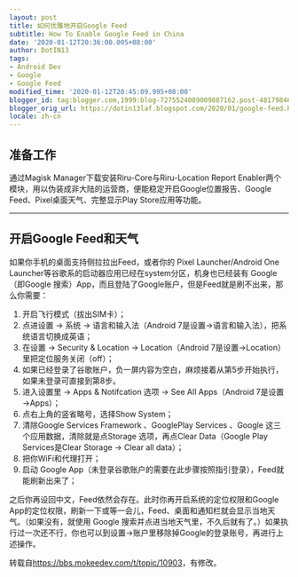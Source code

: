 ```yaml
---
layout: post
title: 如何优雅地开启Google Feed
subtitle: How To Enable Google Feed in China
date: '2020-01-12T20:36:00.005+08:00'
author: DotIN13
tags:
- Android Dev
- Google
- Google Feed
modified_time: '2020-01-12T20:45:09.995+08:00'
blogger_id: tag:blogger.com,1999:blog-7275524089009887162.post-4817984860099133336
blogger_orig_url: https://dotin13laf.blogspot.com/2020/01/google-feed.html
locale: zh-cn
---
```


<h2 id="准备工作">准备工作</h2>通过Magisk Manager下载安装Riru-Core与Riru-Location Report Enabler两个模块，用以伪装成非大陆的运营商，便能稳定开启Google位置报告、Google
Feed、Pixel桌面天气、完整显示Play Store应用等功能。<br />
<hr />
<h2 id="开启Google Feed和天气">开启Google Feed和天气</h2>
如果你手机的桌面支持侧拉拉出Feed，或者你的 Pixel Launcher/Android One Launcher等谷歌系的启动器应用已经在system分区，机身也已经装有
Google（即Google 搜索）App，而且登陆了Google账户，但是Feed就是刷不出来，那么你需要：<br />
<ol>
    <li>开启飞行模式（拔出SIM卡）；</li>
    <li>点进设置 → 系统 → 语言和输入法（Android 7是设置→语言和输入法），把系统语言切换成英语；</li>
    <li>在设置 → Security &amp; Location → Location（Android 7是设置→Location）里把定位服务关闭（off）；</li>
    <li>如果已经登录了谷歌账户，负一屏内容为空白，麻烦接着从第5步开始执行，如果未登录可直接到第8步。</li>
    <li>进入设置里 → Apps &amp; Notifcation 选项 → See All Apps（Android 7是设置→Apps）；</li>
    <li>点右上角的竖省略号，选择Show System；</li>
    <li>清除Google Services Framework 、GooglePlay Services 、Google 这三个应用数据，清除就是点Storage 选项，再点Clear Data（Google Play
        Services是Clear Storage → Clear all data）；</li>
    <li>把你WiFi和代理打开；</li>
    <li>启动 Google App（未登录谷歌账户的需要在此步骤按照指引登录），Feed就能刷新出来了；</li>
</ol>之后你再设回中文，Feed依然会存在。此时你再开启系统的定位权限和Google App的定位权限，刷新一下或等一会儿，Feed、桌面和通知栏就会显示当地天气。（如果没有，就使用 Google
搜索并点进当地天气里，不久后就有了。）如果执行过一次还不行，你也可以到设置→账户里移除掉Google的登录账号，再进行上述操作。<br />
<p>转载自<a href="https://bbs.mokeedev.com/t/topic/10903">https://bbs.mokeedev.com/t/topic/10903</a>，有修改。</p>